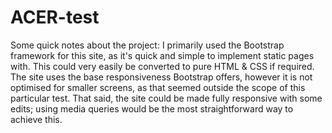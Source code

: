 # ACER-test
Some quick notes about the project:
I primarily used the Bootstrap framework for this site, as it's quick and simple to implement static pages with. This could very easily be converted to pure HTML & CSS if required.
The site uses the base responsiveness Bootstrap offers, however it is not optimised for smaller screens, as that seemed outside the scope of this particular test. That said, the site could be made fully responsive with some edits; using media queries would be the most straightforward way to achieve this.
